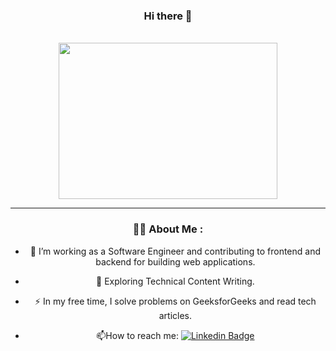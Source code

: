 <div align="center">
   <h3>Hi there 👋</h3><br>
  <img src="https://media.giphy.com/media/iIqmM5tTjmpOB9mpbn/giphy.gif" height="250" width="350"/>
   
   ---

### :woman_technologist: About Me :
   
   - :telescope: I’m working as a Software Engineer and contributing to frontend and backend for building web applications.

   - :seedling: Exploring Technical Content Writing.

   - :zap: In my free time, I solve problems on GeeksforGeeks and read tech articles.

   - :mailbox:How to reach me: [![Linkedin Badge](https://img.shields.io/badge/-kakbar-blue?style=flat&logo=Linkedin&logoColor=white)](your-linkedin-url)
</div>

<!--
**furkaancetiin/furkaancetiin** is a ✨ _special_ ✨ repository because its `README.md` (this file) appears on your GitHub profile.

Here are some ideas to get you started:

- 🔭 I’m currently working on ...
- 🌱 I’m currently learning ...
- 👯 I’m looking to collaborate on ...
- 🤔 I’m looking for help with ...
- 💬 Ask me about ...
- 📫 How to reach me: ...
- 😄 Pronouns: ...
- ⚡ Fun fact: ...
-->
